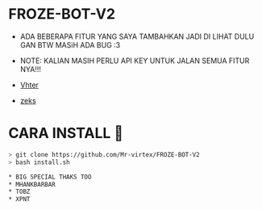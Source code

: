 # FROZE-BOT-V2

* ADA BEBERAPA FITUR YANG SAYA TAMBAHKAN JADI DI
LIHAT DULU GAN BTW MASiH ADA BUG :3

* NOTE:
KALIAN MASIH PERLU API KEY UNTUK JALAN SEMUA FITUR NYA!!!
* [Vhter](https://vhtear.com)
* [zeks](https://api.zeks.xyz/api)

# CARA INSTALL 🤔
```bash
> git clone https://github.com/Mr-virtex/FROZE-BOT-V2
> bash install.sh

* BIG SPECIAL THAKS TOO
* MHANKBARBAR
* TOBZ
* XPNT
